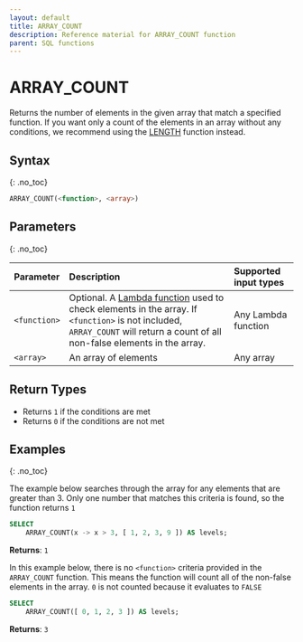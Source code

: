 ```yaml
---
layout: default
title: ARRAY_COUNT
description: Reference material for ARRAY_COUNT function
parent: SQL functions
---
```


# ARRAY\_COUNT

Returns the number of elements in the given array that match a specified function. If you want only a count of the elements in an array without any conditions, we recommend using the [LENGTH](./length.md) function instead.

## Syntax
{: .no_toc}

```sql
ARRAY_COUNT(<function>, <array>)
```
## Parameters
{: .no_toc} 

| Parameter | Description         | Supported input types | 
| :--------- | :-------------------------------------------- | :--------| 
| `<function>`  | Optional. A [Lambda function](../../working-with-semi-structured-data/working-with-arrays.md#manipulating-arrays-with-lambda-functions) used to check elements in the array. If `<function>` is not included, `ARRAY_COUNT` will return a count of all non-false elements in the array. | Any Lambda function | 
| `<array>`   | An array of elements | Any array | 

## Return Types
* Returns `1` if the conditions are met
* Returns `0` if the conditions are not met

## Examples
{: .no_toc}

The example below searches through the array for any elements that are greater than 3. Only one number that matches this criteria is found, so the function returns `1`

```sql
SELECT
	ARRAY_COUNT(x -> x > 3, [ 1, 2, 3, 9 ]) AS levels;
```

**Returns**: `1`

In this example below, there is no `<function>` criteria provided in the `ARRAY_COUNT` function. This means the function will count all of the non-false elements in the array. `0` is not counted because it evaluates to `FALSE`

```sql
SELECT
	ARRAY_COUNT([ 0, 1, 2, 3 ]) AS levels;
```

**Returns**: `3`

